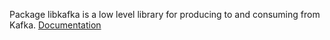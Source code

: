 Package libkafka is a low level library for producing to and consuming from
Kafka. [Documentation](https://godoc.org/github.com/mkocikowski/libkafka)
